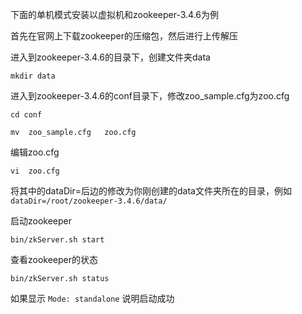 下面的单机模式安装以虚拟机和zookeeper-3.4.6为例

首先在官网上下载zookeeper的压缩包，然后进行上传解压

进入到zookeeper-3.4.6的目录下，创建文件夹data

`mkdir data`

进入到zookeeper-3.4.6的conf目录下，修改zoo_sample.cfg为zoo.cfg

`cd conf`

`mv  zoo_sample.cfg   zoo.cfg`

编辑zoo.cfg

`vi  zoo.cfg`             

将其中的dataDir=后边的修改为你刚创建的data文件夹所在的目录，例如 `dataDir=/root/zookeeper-3.4.6/data/`

启动zookeeper

`bin/zkServer.sh start`

查看zookeeper的状态

`bin/zkServer.sh status`

如果显示 `Mode: standalone` 说明启动成功
